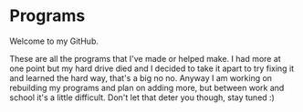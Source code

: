 # Programs
Welcome to my GitHub.

These are all the programs that I've made or helped make. I had more at one point but my hard drive died and I decided to take it apart to try fixing it
and learned the hard way, that's a big no no. Anyway I am working on rebuilding my programs and plan on adding more, but between work and school it's 
a little difficult. Don't let that deter you though, stay tuned :)
